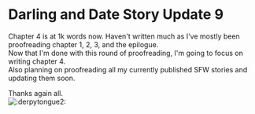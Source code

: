 # Darling and Date Story Update 9

Chapter 4 is at 1k words now. Haven't written much as I've mostly been proofreading chapter 1, 2, 3, and the epilogue.  
Now that I'm done with this round of proofreading, I'm going to focus on writing chapter 4.  
Also planning on proofreading all my currently published SFW stories and updating them soon.

Thanks again all.  
![:derpytongue2:](../../ponies/emotes/derpytongue2.png)
